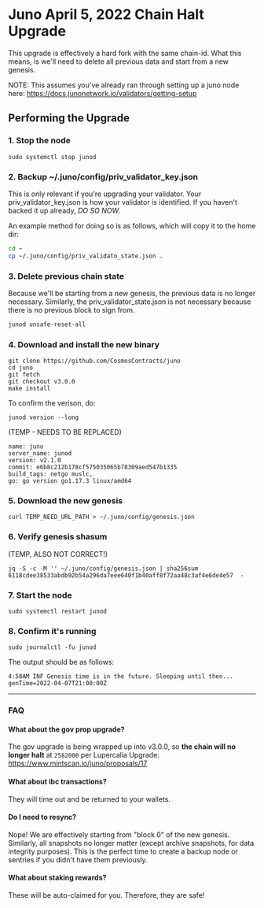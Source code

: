 # Juno April 5, 2022 Chain Halt Upgrade
This upgrade is effectively a hard fork with the same chain-id. What this means, is we'll need to delete all previous data and start from a new genesis.

NOTE: This assumes you've already ran through setting up a juno node here: https://docs.junonetwork.io/validators/getting-setup

## Performing the  Upgrade

### 1. Stop the node
```
sudo systemctl stop junod
```

### 2. Backup ~/.juno/config/priv_validator_key.json
This is only relevant if you're upgrading your validator. Your priv_validator_key.json is how your validator is identified. If you haven't backed it up already, *DO SO NOW*.

An example method for doing so is as follows, which will copy it to the home dir:
```sh
cd ~
cp ~/.juno/config/priv_validato_state.json .
```

### 3. Delete previous chain state
Because we'll be starting from a new genesis, the previous data is no longer necessary. Similarly, the priv_validator_state.json is not necessary because there is no previous block to sign from.

```sh
junod unsafe-reset-all
```

### 4. Download and install the new binary
```
git clone https://github.com/CosmosContracts/juno
cd juno
git fetch
git checkout v3.0.0
make install
```

To confirm the verison, do:
```
junod version --long
```

(TEMP - NEEDS TO BE REPLACED)

```
name: juno
server_name: junod
version: v2.1.0
commit: e6b8c212b178cf575035065b78309aed547b1335
build_tags: netgo muslc,
go: go version go1.17.3 linux/amd64
```

### 5. Download the new genesis
```sh:
curl TEMP_NEED_URL_PATH > ~/.juno/config/genesis.json
```

### 6. Verify genesis shasum
(TEMP, ALSO NOT CORRECT!)
```sh:
jq -S -c -M '' ~/.juno/config/genesis.json | sha256sum
6118cdee38533abdb92b54a296da7eee640f1b40aff8f72aa48c3af4e6de4e57  -
```

### 7. Start the node
```
sudo systemctl restart junod
```

### 8. Confirm it's running
```
sudo journalctl -fu junod
```

The output should be as follows:
```
4:58AM INF Genesis time is in the future. Sleeping until then... genTime=2022-04-07T21:00:00Z
```

---

### FAQ
#### What about the gov prop upgrade?
The gov upgrade is being wrapped up into v3.0.0, so **the chain will no longer halt** at `2582000`  per Lupercalia Upgrade: https://www.mintscan.io/juno/proposals/17

#### What about ibc transactions?
They will time out and be returned to your wallets. 

#### Do I need to resync?
Nope! We are effectively starting from "block 0" of the new genesis. Similarly, all snapshots no longer matter (except archive snapshots, for data integrity purposes). This is the perfect time to create a backup node or sentries if you didn't have them previously.

#### What about staking rewards?
These will be auto-claimed for you. Therefore, they are safe!

